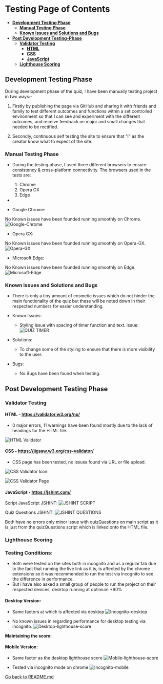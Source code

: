 # Testing Page of Contents
* [**Development Testing Phase**](#development-testing-phase)
    * [**Manual Testing Phase**](#manual-testing-phase)
    * [**Known Issues and Solutions and Bugs**](#known-issues-and-solutions-and-bugs)
* [**Post Development Testing-Phase**](#post-development-testing-phase)
  * [**Validator Testing**](#validator-testing)
    * [**HTML**](#html---httpsvalidatorw3orgnu)
    * [**CSS**](#css---httpsjigsaww3orgcss-validator)
    * [**JavaScript**](#javascript---httpsjshintcom)
  * [**Lighthouse Scoring**](#lighthouse-scoring)

## **Development Testing Phase**
During development phase of the quiz, I have been manually testing project in two ways:-
    
1. Firstly by publishing the page via GitHub and sharing it with friends and family to test different outcomes and functions within a set controlled environment so that I can see and experiment with the different outcomes, and receive feedback on major and small changes that needed to be rectified.

1. Secondly, continuous self testing the site to ensure that "I" as the creator know what to expect of the site.

### **Manual Testing Phase**
* During the testing phase, I used three different browsers to ensure consistency & cross-platform connectivity. The browsers used in the tests are:

  1. Chrome
  2. Opera GX
  3. Edge
  
* 

* Google Chrome:

No Known issues have been founded running smoothly on Chrome.
![Google-Chrome](doc/screenshots/google-chrome.png)

* Opera GX:

No Known issues have been founded running smoothly on Opera-GX.
![Opera-GX](doc/screenshots/opera-gx.png)

* Microsoft Edge:

No Known issues have been founded running smoothly on Edge.
![Microsoft-Edge](doc/screenshots/microsoft-edge.png)

### **Known Issues and Solutions and Bugs**
* There is only a tiny amount of cosmetic issues which do not hinder the main functionality of the quiz but these will be noted down in their respected numbers for easier understanding. 

* Known Issues:
  * Styling issue with spacing of timer function and text.
  Issue:![QUIZ TIMER](doc/screenshots/quiz-timer.png)
    

* Solutions: 
  * To change some of the styling to ensure that there is more visibility to the user. 

   

* Bugs: 
  * No Bugs have been found when testing.
     
    
## **Post Development Testing Phase**
### **Validator Testing**

#### **HTML** - https://validator.w3.org/nu/

* 0 major errors, 11 warnings have been found mostly due to the lack of headings for the HTML file.

![HTML Validator](doc/screenshots/html-validator.png)


#### **CSS** - https://jigsaw.w3.org/css-validator/

* CSS page has been tested, no issues found via URL or file upload.

![CSS Validator Icon](doc/screenshots/css-validator-icon%20.png)

![CSS Validator Page](doc/screenshots/css-validator.png)


#### **JavaScript** - https://jshint.com/
  
Script JavaScript JSHINT: 
![JSHINT SCRIPT](doc/screenshots/main-script-screenshot.png)


Quiz Questions JSHINT:
![JSHINT QUESTIONS](doc/screenshots/quiz-questions-jshint.png)

Both have no errors only minor issue with quizQuestions on main script as it is just from the quizQuestions script which is linked onto the HTML file. 
### **Lighthouse Scoring**

### **Testing Conditions:**
* Both were tested on the sites both in incognito and as a regular tab due to the fact that running the live link as it is, is affected by the chrome extensions so it was recommended to run the test via incognito to see the difference in performance.
* But i have also asked a small group of people to run the project on their respected devices, desktop running at optimum +90% 

#### **Desktop Version:**
* Same factors at which is affected via desktop
![Incognito-desktop](doc/screenshots/desktop-chrome.png)


* No known issues in regarding performance for desktop testing via incognito.
![Desktop-lighthouse-score](doc/screenshots/desktop-lighthouse-score.png)


**Maintaining the score:**

#### **Mobile Version:**
* Same factor as the desktop lighthouse score 
![Mobile-lighthouse-score](doc/screenshots/mobile-chrome.png)


* Tested via incognito mode on chrome
![Incognito-mobile](doc/screenshots/mobile-lighthouse-score.png)




[Go back to README.md](README.md)
